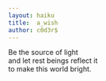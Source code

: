 ```yaml
---
layout: haiku
title:  a_wish
author: c0d3r$
---
```


Be the source of light<br>
and let rest beings reflect it<br>
to make this world bright.<br>

